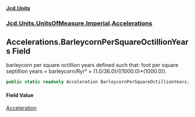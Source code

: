 #### [Jcd.Units](index 'index')
### [Jcd.Units.UnitsOfMeasure.Imperial](Jcd.Units.UnitsOfMeasure.Imperial 'Jcd.Units.UnitsOfMeasure.Imperial').[Accelerations](Accelerations 'Jcd.Units.UnitsOfMeasure.Imperial.Accelerations')

## Accelerations.BarleycornPerSquareOctillionYears Field

barleycorn per square octillion years defined such that: foot per square septillion years = barleycorn/Ryr² ×
(1.0/36.0)/((1000.0)*(1000.0)).

```csharp
public static readonly Acceleration BarleycornPerSquareOctillionYears;
```

#### Field Value
[Acceleration](Acceleration 'Jcd.Units.UnitTypes.Acceleration')